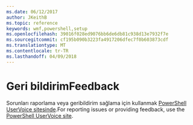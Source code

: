 ```yaml
---
ms.date: 06/12/2017
author: JKeithB
ms.topic: reference
keywords: wmf,powershell,setup
ms.openlocfilehash: 39016f028ed9076bb6de6db81c938d13e7932f7e
ms.sourcegitcommit: cf195b090b3223fa4917206dfec7f0b603873cdf
ms.translationtype: MT
ms.contentlocale: tr-TR
ms.lasthandoff: 04/09/2018
---
```

# <a name="feedback"></a><span data-ttu-id="3dc65-102">Geri bildirim</span><span class="sxs-lookup"><span data-stu-id="3dc65-102">Feedback</span></span>
<span data-ttu-id="3dc65-103">Sorunları raporlama veya geribildirim sağlama için kullanmak [PowerShell UserVoice sitesinde](http://windowsserver.uservoice.com/forums/301869-powershell).</span><span class="sxs-lookup"><span data-stu-id="3dc65-103">For reporting issues or providing feedback, use the [PowerShell UserVoice site](http://windowsserver.uservoice.com/forums/301869-powershell).</span></span>
